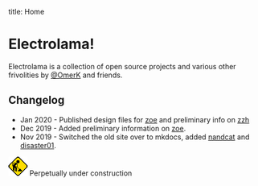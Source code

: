 title: Home

# Electrolama!

Electrolama is a collection of open source projects and various other frivolities by [@OmerK](https://twitter.com/omerk) and friends.


## Changelog

  - Jan 2020 - Published design files for [zoe](/projects/zoe) and preliminary info on [zzh](/projects/zig-a-zig-ah/)
  - Dec 2019 - Added preliminary information on [zoe](/projects/zoe).
  - Nov 2019 - Switched the old site over to mkdocs, added [nandcat](/projects/nandcat) and [disaster01](/projects/disaster01).


![Under Construction](_assets/under_construction.gif) Perpetually under construction 